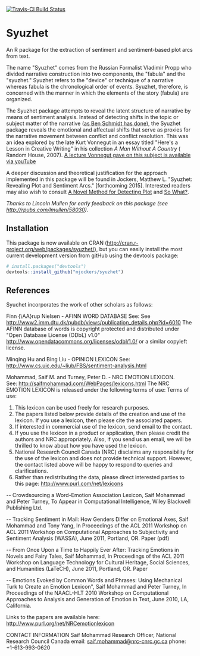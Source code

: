 [![Travis-CI Build Status](https://travis-ci.org/mjockers/syuzhet.png?branch=master)](https://travis-ci.org/mjockers/syuzhet)
# Syuzhet
An R package for the extraction of sentiment and sentiment-based plot arcs from text.

The name "Syuzhet" comes from the Russian Formalist Vladimir Propp who divided narrative construction into two components, the "fabula" and the "syuzhet."  Syuzhet refers to the "device" or technique of a narrative whereas fabula is the chronological order of events.  Syuzhet, therefore, is concerned with the manner in which the elements of the story (fabula) are organized.

The Syuzhet package attempts to reveal the latent structure of narrative by means of sentiment analysis.  Instead of detecting shifts in the topic or subject matter of the narrative ([as Ben Schmidt has done](http://sappingattention.blogspot.com/2014/12/fundamental-plot-arcs-seen-through.html)), the Syuzhet package reveals the emotional and affectual shifts that serve as proxies for the narrative movement between conflict and conflict resolution.  This was an idea explored by the late Kurt Vonnegut in an essay titled "Here's a Lesson in Creative Writing" in his collection *A Man Without A Country* ( Random House, 2007).  [A lecture Vonnegut gave on this subject is available via youTube](https://www.youtube.com/watch?v=oP3c1h8v2ZQ)

A deeper discussion and theoretical justification for the approach implemented in this package will be found in Jockers, Matthew L. "Syuzhet: Revealing Plot and Sentiment Arcs." [forthcoming 2015].  Interested readers may also wish to consult [A Novel Method for Detecting Plot](http://www.matthewjockers.net/2014/06/05/a-novel-method-for-detecting-plot/) and [So What?](http://www.matthewjockers.net/2014/05/07/so-what/).

*Thanks to Lincoln Mullen for early feedback on this package (see http://rpubs.com/lmullen/58030)*.

## Installation

This package is now available on CRAN (http://cran.r-project.org/web/packages/syuzhet/), but you can easily install the most current development version from gitHub using the devtools package:

```R
# install.packages("devtools")
devtools::install_github("mjockers/syuzhet")
```
## References
Syuchet incorporates the work of other scholars as follows:

Finn {\AA}rup Nielsen - AFINN WORD DATABASE
See: See http://www2.imm.dtu.dk/pubdb/views/publication_details.php?id=6010
The AFINN database of words is copyright protected and distributed under
"Open Database License (ODbL) v1.0" http://www.opendatacommons.org/licenses/odbl/1.0/ or a similar copyleft license.

Minqing Hu and Bing Liu - OPINION LEXICON
See: http://www.cs.uic.edu/~liub/FBS/sentiment-analysis.html

Mohammad, Saif M. and Turney, Peter D. - NRC EMOTION LEXICON.  
See: http://saifmohammad.com/WebPages/lexicons.html
The NRC EMOTION LEXICON is released under the following terms of use:
Terms of use:

1. This lexicon can be used freely for research purposes. 
2. The papers listed below provide details of the creation and use of 
   the lexicon. If you use a lexicon, then please cite the associated 
   papers.
3. If interested in commercial use of the lexicon, send email to the 
   contact. 
4. If you use the lexicon in a product or application, then please 
   credit the authors and NRC appropriately. Also, if you send us an 
   email, we will be thrilled to know about how you have used the 
   lexicon.
5. National Research Council Canada (NRC) disclaims any responsibility 
   for the use of the lexicon and does not provide technical support. 
   However, the contact listed above will be happy to respond to 
   queries and clarifications.
6. Rather than redistributing the data, please direct interested 
   parties to this page:
   http://www.purl.com/net/lexicons 

-- Crowdsourcing a Word-Emotion Association Lexicon, Saif Mohammad and
Peter Turney, To Appear in Computational Intelligence, Wiley Blackwell
Publishing Ltd.
    
-- Tracking Sentiment in Mail: How Genders Differ on Emotional Axes,
Saif Mohammad and Tony Yang, In Proceedings of the ACL 2011 Workshop
on ACL 2011 Workshop on Computational Approaches to Subjectivity and
Sentiment Analysis (WASSA), June 2011, Portland, OR.  Paper (pdf)
    
-- From Once Upon a Time to Happily Ever After: Tracking Emotions in
Novels and Fairy Tales, Saif Mohammad, In Proceedings of the ACL 2011
Workshop on Language Technology for Cultural Heritage, Social
Sciences, and Humanities (LaTeCH), June 2011, Portland, OR.  Paper
 	 
-- Emotions Evoked by Common Words and Phrases: Using Mechanical Turk
to Create an Emotion Lexicon", Saif Mohammad and Peter Turney, In
Proceedings of the NAACL-HLT 2010 Workshop on Computational Approaches
to Analysis and Generation of Emotion in Text, June 2010, LA,
California.

Links to the papers are available here:
http://www.purl.org/net/NRCemotionlexicon

CONTACT INFORMATION
Saif Mohammad
Research Officer, National Research Council Canada
email: saif.mohammad@nrc-cnrc.gc.ca
phone: +1-613-993-0620
